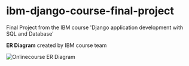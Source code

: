 # ibm-django-course-final-project
Final Project from the IBM course 'Django application development with SQL and Database' 

**ER Diagram**
created by IBM course team

![Onlinecourse ER Diagram](https://github.com/ibm-developer-skills-network/final-cloud-app-with-database/blob/master/static/media/course_images/onlinecourse_app_er.png)

